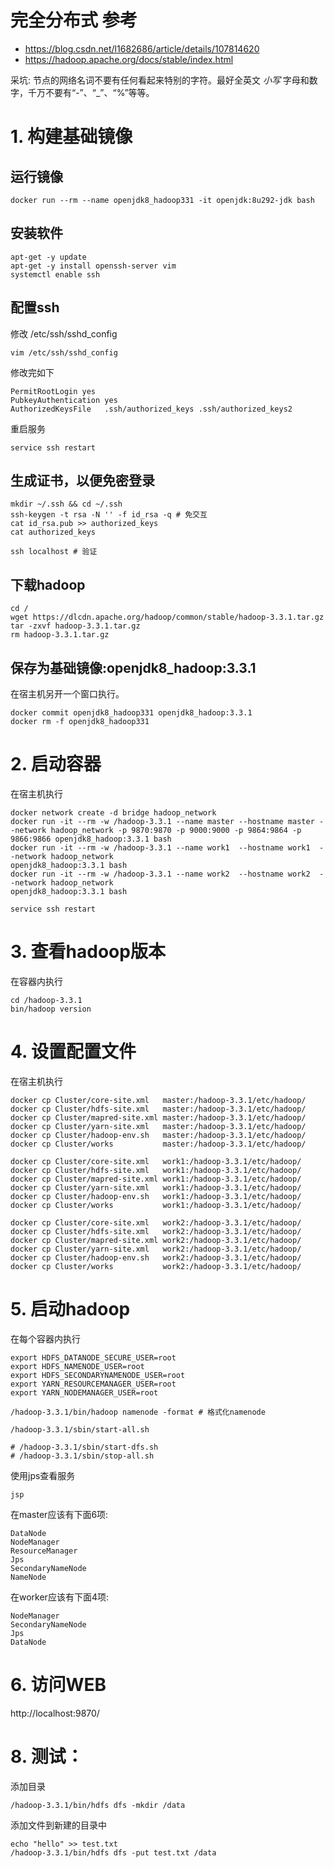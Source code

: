 # 完全分布式 参考
- https://blog.csdn.net/l1682686/article/details/107814620
- https://hadoop.apache.org/docs/stable/index.html

采坑: 节点的网络名词不要有任何看起来特别的字符。最好全英文 *小写* 字母和数字，千万不要有“-”、“_”、“%”等等。

# 1. 构建基础镜像
## 运行镜像
```
docker run --rm --name openjdk8_hadoop331 -it openjdk:8u292-jdk bash
```

## 安装软件
```
apt-get -y update
apt-get -y install openssh-server vim
systemctl enable ssh
```

## 配置ssh
修改 /etc/ssh/sshd_config
```
vim /etc/ssh/sshd_config
```

修改完如下
```
PermitRootLogin yes
PubkeyAuthentication yes
AuthorizedKeysFile   .ssh/authorized_keys .ssh/authorized_keys2
```

重启服务
```
service ssh restart
```

## 生成证书，以便免密登录
```
mkdir ~/.ssh && cd ~/.ssh
ssh-keygen -t rsa -N '' -f id_rsa -q # 免交互
cat id_rsa.pub >> authorized_keys
cat authorized_keys

ssh localhost # 验证
```


## 下载hadoop
```
cd /
wget https://dlcdn.apache.org/hadoop/common/stable/hadoop-3.3.1.tar.gz
tar -zxvf hadoop-3.3.1.tar.gz
rm hadoop-3.3.1.tar.gz
```


## 保存为基础镜像:openjdk8_hadoop:3.3.1
在宿主机另开一个窗口执行。
```
docker commit openjdk8_hadoop331 openjdk8_hadoop:3.3.1
docker rm -f openjdk8_hadoop331
```


# 2. 启动容器
在宿主机执行
```
docker network create -d bridge hadoop_network
docker run -it --rm -w /hadoop-3.3.1 --name master --hostname master --network hadoop_network -p 9870:9870 -p 9000:9000 -p 9864:9864 -p 9866:9866 openjdk8_hadoop:3.3.1 bash
docker run -it --rm -w /hadoop-3.3.1 --name work1  --hostname work1  --network hadoop_network                                                     openjdk8_hadoop:3.3.1 bash
docker run -it --rm -w /hadoop-3.3.1 --name work2  --hostname work2  --network hadoop_network                                                     openjdk8_hadoop:3.3.1 bash

service ssh restart

```


# 3. 查看hadoop版本
在容器内执行
```
cd /hadoop-3.3.1
bin/hadoop version
```


# 4. 设置配置文件
在宿主机执行
```
docker cp Cluster/core-site.xml   master:/hadoop-3.3.1/etc/hadoop/
docker cp Cluster/hdfs-site.xml   master:/hadoop-3.3.1/etc/hadoop/
docker cp Cluster/mapred-site.xml master:/hadoop-3.3.1/etc/hadoop/
docker cp Cluster/yarn-site.xml   master:/hadoop-3.3.1/etc/hadoop/
docker cp Cluster/hadoop-env.sh   master:/hadoop-3.3.1/etc/hadoop/
docker cp Cluster/works           master:/hadoop-3.3.1/etc/hadoop/

docker cp Cluster/core-site.xml   work1:/hadoop-3.3.1/etc/hadoop/
docker cp Cluster/hdfs-site.xml   work1:/hadoop-3.3.1/etc/hadoop/
docker cp Cluster/mapred-site.xml work1:/hadoop-3.3.1/etc/hadoop/
docker cp Cluster/yarn-site.xml   work1:/hadoop-3.3.1/etc/hadoop/
docker cp Cluster/hadoop-env.sh   work1:/hadoop-3.3.1/etc/hadoop/
docker cp Cluster/works           work1:/hadoop-3.3.1/etc/hadoop/

docker cp Cluster/core-site.xml   work2:/hadoop-3.3.1/etc/hadoop/
docker cp Cluster/hdfs-site.xml   work2:/hadoop-3.3.1/etc/hadoop/
docker cp Cluster/mapred-site.xml work2:/hadoop-3.3.1/etc/hadoop/
docker cp Cluster/yarn-site.xml   work2:/hadoop-3.3.1/etc/hadoop/
docker cp Cluster/hadoop-env.sh   work2:/hadoop-3.3.1/etc/hadoop/
docker cp Cluster/works           work2:/hadoop-3.3.1/etc/hadoop/

```

# 5. 启动hadoop
在每个容器内执行
```
export HDFS_DATANODE_SECURE_USER=root
export HDFS_NAMENODE_USER=root 
export HDFS_SECONDARYNAMENODE_USER=root 
export YARN_RESOURCEMANAGER_USER=root 
export YARN_NODEMANAGER_USER=root

/hadoop-3.3.1/bin/hadoop namenode -format # 格式化namenode

/hadoop-3.3.1/sbin/start-all.sh

# /hadoop-3.3.1/sbin/start-dfs.sh
# /hadoop-3.3.1/sbin/stop-all.sh

```

使用jps查看服务
```
jsp
```

在master应该有下面6项:
```
DataNode
NodeManager
ResourceManager
Jps
SecondaryNameNode
NameNode
```

在worker应该有下面4项:
```
NodeManager
SecondaryNameNode
Jps
DataNode
```


# 6. 访问WEB
http://localhost:9870/


# 8. 测试：
添加目录
```
/hadoop-3.3.1/bin/hdfs dfs -mkdir /data
```

添加文件到新建的目录中
```
echo "hello" >> test.txt
/hadoop-3.3.1/bin/hdfs dfs -put test.txt /data
```
